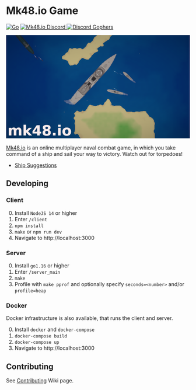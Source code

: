 # Mk48.io Game

[![Go](https://github.com/SoftbearStudios/mk48/actions/workflows/go.yml/badge.svg)](https://github.com/SoftbearStudios/mk48/actions/workflows/go.yml)
<a href='https://discord.gg/YMheuFQWTX'>
  <img src='https://img.shields.io/badge/Mk48.io-%23announcements-blue.svg' alt='Mk48.io Discord' />
</a>
<a href='https://discord.gg/UQmcwM9NGr'>
  <img src='https://img.shields.io/badge/Discord%20Gophers-%23mk48io-blue.svg' alt='Discord Gophers' />
</a>

![Logo](/client/static/logo-712.png)

[Mk48.io](https://mk48.io) is an online multiplayer naval combat game, in which you take command of a ship and sail your way to victory. Watch out for torpedoes!

- [Ship Suggestions](https://github.com/SoftbearStudios/mk48/wiki/Ship-Suggestions)

## Developing

### Client

0. Install `NodeJS 14` or higher
1. Enter `/client`
2. `npm install`
3. `make` or `npm run dev`
4. Navigate to http://localhost:3000

### Server

0. Install `go1.16` or higher
1. Enter `/server_main`
2. `make`
3. Profile with `make pprof` and optionally specify `seconds=<number>` and/or `profile=heap`

### Docker

Docker infrastructure is also available, that runs the client and server.

0. Install `docker` and `docker-compose`
1. `docker-compose build`
2. `docker-compose up`
3. Navigate to http://localhost:3000

## Contributing
See [Contributing](https://github.com/SoftbearStudios/mk48/wiki/Contributing) Wiki page.
